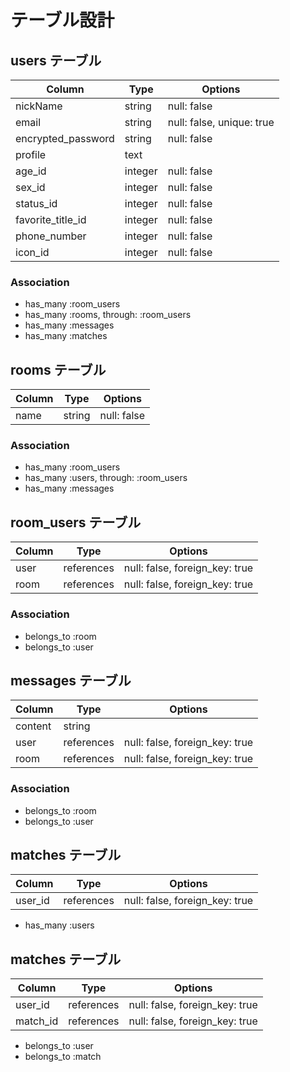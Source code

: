 # テーブル設計

## users テーブル

| Column             | Type    | Options                   |
| ------------------ | ------- | ------------------------- |
| nickName           | string  | null: false               |
| email              | string  | null: false, unique: true |
| encrypted_password | string  | null: false               |
| profile            | text    |                           |
| age_id             | integer | null: false               |
| sex_id             | integer | null: false               |
| status_id          | integer | null: false               |
| favorite_title_id  | integer | null: false               |
| phone_number       | integer | null: false               |
| icon_id            | integer | null: false               |

### Association

- has_many :room_users
- has_many :rooms, through: :room_users
- has_many :messages
- has_many :matches

## rooms テーブル

| Column | Type   | Options     |
| ------ | ------ | ----------- |
| name   | string | null: false |

### Association

- has_many :room_users
- has_many :users, through: :room_users
- has_many :messages

## room_users テーブル

| Column | Type       | Options                        |
| ------ | ---------- | ------------------------------ |
| user   | references | null: false, foreign_key: true |
| room   | references | null: false, foreign_key: true |

### Association

- belongs_to :room
- belongs_to :user

## messages テーブル

| Column  | Type       | Options                        |
| ------- | ---------- | ------------------------------ |
| content | string     |                                |
| user    | references | null: false, foreign_key: true |
| room    | references | null: false, foreign_key: true |

### Association

- belongs_to :room
- belongs_to :user

## matches テーブル

| Column  | Type       | Options                        |
| ------- | ---------- | ------------------------------ |
| user_id | references | null: false, foreign_key: true |

- has_many :users

## matches テーブル

| Column   | Type       | Options                        |
| -------- | ---------- | ------------------------------ |
| user_id  | references | null: false, foreign_key: true |
| match_id | references | null: false, foreign_key: true |

- belongs_to :user
- belongs_to :match
